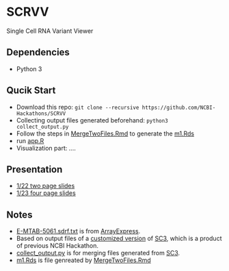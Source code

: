 # SCRVV
Single Cell RNA Variant Viewer

## Dependencies
* Python 3

## Qucik Start
* Download this repo: `git clone --recursive https://github.com/NCBI-Hackathons/SCRVV`
* Collecting output files generated beforehand: `python3 collect_output.py`
* Follow the steps in [MergeTwoFiles.Rmd](MergeTwoFiles.Rmd) to generate the [m1.Rds](m1.Rds)
* run [app.R](app.R)
* Visualization part: ....

## Presentation
* [1/22 two page slides](./presentation/Presentation_012218.pptx)
* [1/23 four page slides](https://docs.google.com/presentation/d/1YjBH5frG3v0PLQ3x3KwyDh3pNva85L7tBzYqLTyb7h0/edit#slide=id.p)

## Notes
* [E-MTAB-5061.sdrf.txt](E-MTAB-5061.sdrf.txt) is from [ArrayExpress](https://www.ebi.ac.uk/arrayexpress/experiments/E-MTAB-5061/).
* Based on output files of a [customized version](https://github.com/hsiaoyi0504/SC3) of [SC3](https://github.com/NCBI-Hackathons/SC3), which is a product of previous NCBI Hackathon.
* [collect_output.py](collect_output.py) is for merging files generated from [SC3]((https://github.com/hsiaoyi0504/SC3)).
* [m1.Rds](m1.Rds) is file genreated by [MergeTwoFiles.Rmd](MergeTwoFiles.Rmd)
